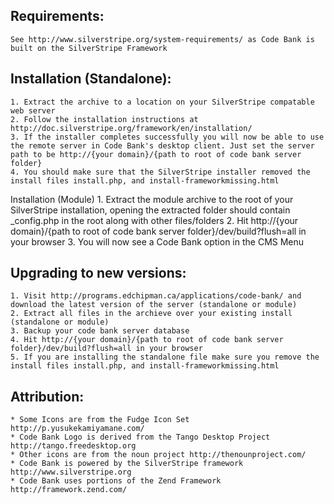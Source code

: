 Requirements:
-------------
    See http://www.silverstripe.org/system-requirements/ as Code Bank is built on the SilverStripe Framework


Installation (Standalone):
-------------
    1. Extract the archive to a location on your SilverStripe compatable web server
    2. Follow the installation instructions at http://doc.silverstripe.org/framework/en/installation/
    3. If the installer completes successfully you will now be able to use the remote server in Code Bank's desktop client. Just set the server path to be http://{your domain}/{path to root of code bank server folder}
    4. You should make sure that the SilverStripe installer removed the install files install.php, and install-frameworkmissing.html


Installation (Module)
    1. Extract the module archive to the root of your SilverStripe installation, opening the extracted folder should contain _config.php in the root along with other files/folders
    2. Hit http://{your domain}/{path to root of code bank server folder}/dev/build?flush=all in your browser
    3. You will now see a Code Bank option in the CMS Menu


Upgrading to new versions:
-----------
    1. Visit http://programs.edchipman.ca/applications/code-bank/ and download the latest version of the server (standalone or module)
    2. Extract all files in the archieve over your existing install (standalone or module)
    3. Backup your code bank server database
    4. Hit http://{your domain}/{path to root of code bank server folder}/dev/build?flush=all in your browser
    5. If you are installing the standalone file make sure you remove the install files install.php, and install-frameworkmissing.html


Attribution:
-----------
    * Some Icons are from the Fudge Icon Set http://p.yusukekamiyamane.com/
    * Code Bank Logo is derived from the Tango Desktop Project http://tango.freedesktop.org
    * Other icons are from the noun project http://thenounproject.com/
    * Code Bank is powered by the SilverStripe framework http://www.silverstripe.org
    * Code Bank uses portions of the Zend Framework http://framework.zend.com/